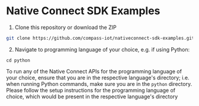 # Native Connect SDK Examples

1. Clone this repository or download the ZIP
```bash
git clone https://github.com/compass-iot/nativeconnect-sdk-examples.git
```

2. Navigate to programming language of your choice, e.g. if using Python:
```
cd python
```
To run any of the Native Connect APIs for the programming language of your choice, ensure that you are in the respective language's directory; i.e. when running Python commands, make sure you are in the `python` directory.
Please follow the setup instructions for the programming language of choice, which would be present in the respective language's directory  

